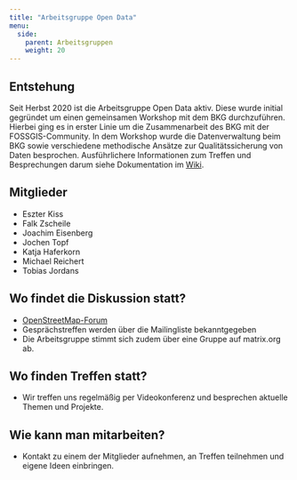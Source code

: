 ```yaml
---
title: "Arbeitsgruppe Open Data"
menu:
  side:
    parent: Arbeitsgruppen
    weight: 20
---
```


## Entstehung
Seit Herbst 2020 ist die Arbeitsgruppe Open Data aktiv. Diese wurde initial gegründet um einen gemeinsamen Workshop mit dem BKG durchzuführen. Hierbei ging es in erster Linie um die Zusammenarbeit des BKG mit der FOSSGIS-Community. In dem Workshop wurde die Datenverwaltung beim BKG sowie verschiedene methodische Ansätze zur Qualitätssicherung von Daten besprochen. Ausführlichere Informationen zum Treffen und Besprechungen darum siehe Dokumentation im [Wiki](https://fossgis.de/wiki/BKG_und_OSM).

## Mitglieder

- Eszter Kiss
- Falk Zscheile
- Joachim Eisenberg
- Jochen Topf
- Katja Haferkorn
- Michael Reichert
- Tobias Jordans

## Wo findet die Diskussion statt?
- [OpenStreetMap-Forum](https://forum.openstreetmap.org/viewtopic.php?id=70375)
- Gesprächstreffen werden über die Mailingliste bekanntgegeben
- Die Arbeitsgruppe stimmt sich zudem über eine Gruppe auf matrix.org ab.

## Wo finden Treffen statt?
- Wir treffen uns regelmäßig per Videokonferenz und besprechen aktuelle Themen und Projekte.

## Wie kann man mitarbeiten?
- Kontakt zu einem der Mitglieder aufnehmen, an Treffen teilnehmen und eigene Ideen einbringen.

